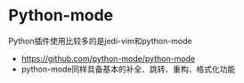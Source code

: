 # Python-mode

Python插件使用比较多的是jedi-vim和python-mode

- https://github.com/python-mode/python-mode
- python-mode同样具备基本的补全、跳转、重构、格式化功能


